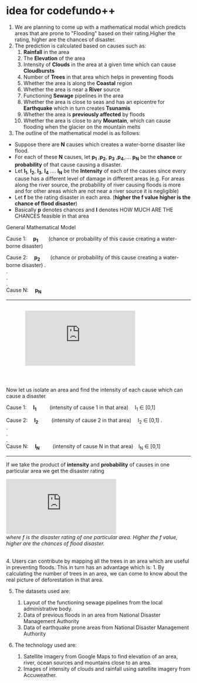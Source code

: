 # idea for codefundo++
1. We are planning to come up with a mathematical modal which predicts areas that are prone to "Flooding" based on their rating.Higher the rating, higher are the chances of disaster.
2. The prediction is calculated based on causes such as:
	1. **Rainfall** in the area
	2. The **Elevation** of the area
	3. Intensity of **Clouds** in the area at a given time which can cause **Cloudbursts**
	4. Number of **Trees** in that area which helps in preventing floods
  	5. Whether the area is along the **Coastal** region
	6. Whether the area is near a **River** source
	7. Functioning **Sewage** pipelines in the area
	8. Whether the area is close to seas and has an epicentre for **Earthquake** which in turn creates **Tsunamis**
	9. Whether the area is **previously affected** by floods
	10. Whether the area is close to any **Mountain**, which can cause flooding when the glacier 
	on the mountain melts	
3. The outline of the mathematical model is as follows:<br>
  * Suppose there are **N** causes which creates a water-borne disaster like flood.
  * For each of these **N** causes, let **p<sub>1</sub>** ,**p<sub>2</sub>**, **p<sub>3</sub>** ,**p<sub>4</sub>**,.... **p<sub>N</sub>**  be the 	    **chance** or **probability** of that cause causing a disaster. 
  * Let **I<sub>1</sub>**, **I<sub>2</sub>**, **I<sub>3</sub>**, **I<sub>4</sub>** .... **I<sub>N</sub>** be the **Intensity** of each of the causes since every cause has a different level of damage in different areas (e.g.  For areas along the river source, the probability of river causing floods is more and for other areas which are not near a river source it is negligible) 
* Let **f** be the rating disaster in each area. (**higher the f value higher is the chance of flood disaster**)
* Basically **p** denotes chances and **I** denotes HOW MUCH ARE THE CHANCES feasible in that area

General Mathematical Model

Cause 1:&emsp;     **p<sub>1</sub>**&emsp;&emsp;(chance or probability of this cause creating a water-borne disaster)

Cause 2:&emsp;     **p<sub>2</sub>**&emsp;&emsp;(chance or probability of this cause creating a water-borne disaster)
      .<br>
      .<br>
      .<br>
      .<br>
Cause N:&emsp;    **p<sub>N</sub>**

-----------------   
&emsp; &emsp; ![first equation](https://latex.codecogs.com/gif.latex?%5Csum_%7Bi%3D1%7D%5E%7Bn%7D%20P_i%20%3D%201)
-----------------
<br>
<br>
Now let us isolate an area and find the intensity of each cause which can cause a disaster

Cause 1:&emsp;   **I<sub>1</sub>**  &emsp;&emsp;                      (intensity of cause 1 in that area)&emsp;      I<sub>1</sub> ∈ [0,1]

Cause 2:&emsp;   **I<sub>2</sub>**  &emsp;&emsp;                      (intensity of cause 2 in that area)&emsp;      I<sub>2</sub> ∈ [0,1]
                  .<br>
                  .<br>
		  .<br>
		  .<br>
 Cause N:&emsp;  **I<sub>N</sub>** &emsp;&emsp;                      (intensity of cause N in that area)&emsp;I<sub>N</sub> ∈ [0,1]

--------------------

 If we take the product of **intensity** and **probability** of causes in one particular area we get the disaster rating
 
![second element](https://latex.codecogs.com/gif.latex?f%20%3D%20%5Csum_%7Bi%3D1%7D%5E%7Bn%7D%20I_i%20%5Ctimes%20P_i)<br>
*where f is the disaster rating of one particular area. Higher the f value, higher are the chances of flood disaster.*

<br>
4. Users can contribute by mapping all the trees in an area which are useful in preventing floods. This in turn has an advantage which is:
	1. By calculating the number of trees in an area, we can come to know about the real picture of deforestation in that area.  

5. The datasets used are:	
	1. Layout of the functioning sewage pipelines from the local administrative body.	
	2. Data of previous floods in an area from National Disaster Management Authority	
	3. Data of earthquake prone areas from National Disaster Management Authority

6. The technology used are:
 	1. Satellite imagery from Google Maps to find elevation of an area, river, ocean sources and mountains close to an area.
	2. Images of intensity of clouds and rainfall using satellite imagery from Accuweather.
	




